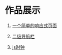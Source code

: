 # 作品展示

1. [一个简单的响应式页面](https://oneleven.github.io/products/1.一个简单的交互式响应页面/index.html)


2. [二级导航栏](https://oneleven.github.io/products/2.二级导航栏/index.html)

3. [js时钟](https://oneleven.github.io/products/js时钟/index.html)

   ​

